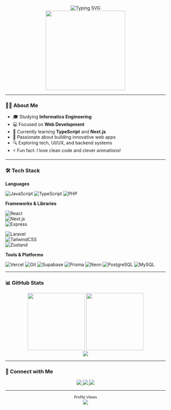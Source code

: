 <!-- README.md -->

<div align="center">
  <img src="https://readme-typing-svg.demolab.com?font=Fira+Code&pause=1000&color=06DF9B&center=true&width=435&lines=Hi!+I'm+Elvien+%F0%9F%91%8B%F0%9F%8F%BB" alt="Typing SVG" />
</div>

<div align="center">
  <img src="https://media.giphy.com/media/qgQUggAC3Pfv687qPC/giphy.gif" width="250" />
</div>

---

### 👨‍💻 About Me

- 🎓 Studying **Informatics Engineering**
- 💻 Focused on **Web Development**
- 🌱 Currently learning **TypeScript** and **Next.js**
- 🚀 Passionate about building innovative web apps
- 🔍 Exploring tech, UI/UX, and backend systems
- ⚡ Fun fact: I love clean code and clever animations!

---

### 🛠 Tech Stack

**Languages**
  
![JavaScript](https://img.shields.io/badge/-JavaScript-F7DF1E?style=flat-square&logo=javascript&logoColor=000)
![TypeScript](https://img.shields.io/badge/-TypeScript-3178C6?style=flat-square&logo=typescript&logoColor=white)
![PHP](https://img.shields.io/badge/-PHP-777BB4?style=flat-square&logo=php&logoColor=white)

**Frameworks & Libraries**
  
![React](https://img.shields.io/badge/-React-20232A?style=flat-square&logo=react&logoColor=61DAFB)  
![Next.js](https://img.shields.io/badge/-Next.js-000?style=flat-square&logo=next.js)  
![Express](https://img.shields.io/badge/-Express.js-303030?style=flat-square&logo=express&logoColor=white)  

![Laravel](https://img.shields.io/badge/-Laravel-FF2D20?style=flat-square&logo=laravel&logoColor=white)  
![TailwindCSS](https://img.shields.io/badge/-TailwindCSS-06B6D4?style=flat-square&logo=tailwindcss&logoColor=white)  
![Zustand](https://img.shields.io/badge/-Zustand-000?style=flat-square&logo=zustand&logoColor=white)

**Tools & Platforms**
  
![Vercel](https://img.shields.io/badge/-Vercel-000000?style=flat-square&logo=vercel&logoColor=white)
![Git](https://img.shields.io/badge/-Git-F05032?style=flat-square&logo=git&logoColor=white)
![Supabase](https://img.shields.io/badge/-Supabase-3ECF8E?style=flat-square&logo=supabase&logoColor=white)
![Prisma](https://img.shields.io/badge/-Prisma-2D3748?style=flat-square&logo=prisma)
![Neon](https://img.shields.io/badge/-Neon-1E1E2F?style=flat-square&logo=neon&logoColor=00F3AB)
![PostgreSQL](https://img.shields.io/badge/-PostgreSQL-336791?style=flat-square&logo=postgresql&logoColor=white)
![MySQL](https://img.shields.io/badge/-MySQL-4479A1?style=flat-square&logo=mysql&logoColor=white)

---

### 📊 GitHub Stats

<div align="center">
  <img src="https://github-readme-stats.vercel.app/api?username=LVNVoid&show_icons=true&theme=tokyonight&hide_title=true&count_private=true&include_all_commits=true" height="180" />
  <img src="https://github-readme-stats.vercel.app/api/top-langs/?username=LVNVoid&layout=compact&theme=tokyonight&langs_count=8" height="180" />
</div>

<div align="center">
  <img src="https://github-readme-streak-stats.herokuapp.com/?user=LVNVoid&theme=tokyonight" />
</div>

---

### 🔗 Connect with Me

<div align="center">
  <a href="https://twitter.com/lvnap_" target="_blank">
    <img src="https://img.shields.io/badge/Twitter-1DA1F2?style=flat-square&logo=twitter&logoColor=white" />
  </a>
  <a href="https://www.instagram.com/elvien_13" target="_blank">
    <img src="https://img.shields.io/badge/Instagram-E4405F?style=flat-square&logo=instagram&logoColor=white" />
  </a>
  <a href="https://www.linkedin.com/in/elvien/" target="_blank">
    <img src="https://img.shields.io/badge/LinkedIn-0077B5?style=flat-square&logo=linkedin&logoColor=white" />
  </a>
</div>

---

<div align="center">
  <sub>Profile Views</sub><br />
  <img src="https://profile-counter.glitch.me/LVNVoid/count.svg" />
</div>

